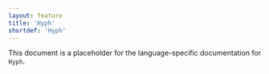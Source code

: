 ```yaml
---
layout: feature
title: 'Hyph'
shortdef: 'Hyph'
---
```


This document is a placeholder for the language-specific documentation
for `Hyph`.
